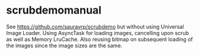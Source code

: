 # scrubdemomanual

See https://github.com/sauravrp/scrubdemo but without using Universal Image Loader.
 Using AsyncTask for loading images, cancelling upon scrub as well as Memory LruCache.
 Also reusing bitmap on subsequent loading of the images since the image sizes are the same.
